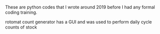 These are python codes that I wrote around 2019 before I had any formal coding training.


rotomat count generator has a GUI and was used to perform daily cycle counts of stock

